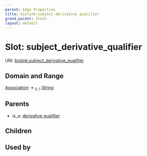 ```yaml
---
parent: Edge Properties
title: biolink:subject_derivative_qualifier
grand_parent: Slots
layout: default
---
```


# Slot: subject_derivative_qualifier




URI: [biolink:subject_derivative_qualifier](https://w3id.org/biolink/vocab/subject_derivative_qualifier)

## Domain and Range

[Association](Association.md) ->  <sub>0..1</sub> [String](types/String.md)

## Parents

 *  is_a: [derivative qualifier](derivative_qualifier.md)

## Children


## Used by


